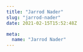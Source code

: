 ```yaml
---
title: "Jarrod Nader"
slug: "jarrod-nader"
date: 2021-02-15T15:52:48Z

meta:
  name: "Jarrod Nader"
---
```


